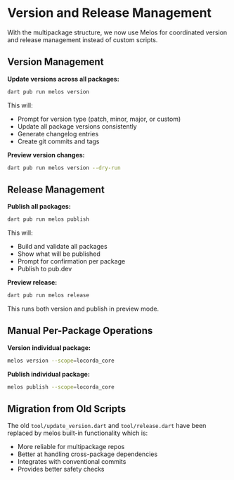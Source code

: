 # Version and Release Management

With the multipackage structure, we now use Melos for coordinated version and release management instead of custom scripts.

## Version Management

**Update versions across all packages:**
```bash
dart pub run melos version
```

This will:
- Prompt for version type (patch, minor, major, or custom)
- Update all package versions consistently
- Generate changelog entries
- Create git commits and tags

**Preview version changes:**
```bash
dart pub run melos version --dry-run
```

## Release Management  

**Publish all packages:**
```bash
dart pub run melos publish
```

This will:
- Build and validate all packages
- Show what will be published
- Prompt for confirmation per package
- Publish to pub.dev

**Preview release:**
```bash
dart pub run melos release
```

This runs both version and publish in preview mode.

## Manual Per-Package Operations

**Version individual package:**
```bash
melos version --scope=locorda_core
```

**Publish individual package:**
```bash
melos publish --scope=locorda_core
```

## Migration from Old Scripts

The old `tool/update_version.dart` and `tool/release.dart` have been replaced by melos built-in functionality which is:
- More reliable for multipackage repos
- Better at handling cross-package dependencies  
- Integrates with conventional commits
- Provides better safety checks
